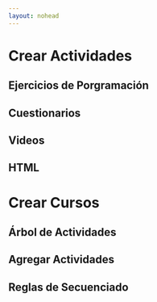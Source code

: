 ```yaml
---
layout: nohead
---
```


# Crear Actividades
## Ejercicios de Porgramación
## Cuestionarios
## Videos
## HTML


# Crear Cursos
## Árbol de Actividades
## Agregar Actividades
## Reglas de Secuenciado











